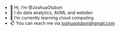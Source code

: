 - 👋 Hi, I’m @JoshuaOlubori
- 👀 I do data analytics, AI/ML and webdev
- 🌱 I’m currently learning cloud computing 
- 📫 You can reach me via joshuaolubori@gmail.com

<!---
JoshuaOlubori/JoshuaOlubori is a ✨ special ✨ repository because its `README.md` (this file) appears on your GitHub profile.
You can click the Preview link to take a look at your changes.
--->
